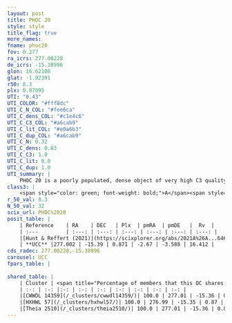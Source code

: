 ```yaml
---
layout: post
title: PHOC 20
style: style
title_flag: true
more_names: 
fname: phoc20
fov: 0.277
ra_icrs: 277.00228
de_icrs: -15.38996
glon: 16.62108
glat: -1.92391
r50: 8.3
plx: 0.87095
UTI: "0.43"
UTI_COLOR: "#fff8dc"
UTI_C_N_COL: "#fee6ca"
UTI_C_dens_COL: "#c1e4c6"
UTI_C_C3_COL: "#a6cab9"
UTI_C_lit_COL: "#e0a6b3"
UTI_C_dup_COL: "#a6cab9"
UTI_C_N: 0.32
UTI_C_dens: 0.83
UTI_C_C3: 1.0
UTI_C_lit: 0.0
UTI_C_dup: 1.0
UTI_summary: |
    PHOC 20 is a poorly populated, dense object of very high C3 quality. It is rarely studied in the literature. This object shares a large percentage of members with 3 later reported entries.
class3: |
    <span style="color: green; font-weight: bold;">A</span><span style="color: green; font-weight: bold;">A</span>
r_50_val: 8.3
N_50_val: 32
scix_url: PHOC%2020
posit_table: |
    | Reference    | RA    | DEC   | Plx  | pmRA  | pmDE   |  Rv  |
    | :---         | :---: | :---: | :---: | :---: | :---: | :---: |
    |[Hunt & Reffert (2021)](https://scixplorer.org/abs/2021A%26A...646A.104H) | 276.999 | -15.421 | 0.859 | -2.663 | -3.576 | -- |
    | **UCC** |277.002 | -15.39 | 0.871 | -2.67 | -3.588 | 16.412 | 
cds_radec: 277.00228,-15.38996
carousel: UCC
fpars_table: |
    
shared_table: |
    | Cluster | <span title="Percentage of members that this OC shares with the ones listed">%</span>   | RA   | DEC   | Plx   | pmRA  | pmDE  | Rv | UTI |
    | :-: | :-: |:-: | :-: | :-: | :-: | :-: | :-: | :-: |
    |[CWWDL 14359](/_clusters/cwwdl14359/)| 100.0 | 277.01 | -15.36 | 0.87 | -2.67 | -3.59 | 16.41 |0.02 |
    |[HXHWL 57](/_clusters/hxhwl57/)| 100.0 | 276.99 | -15.35 | 0.87 | -2.67 | -3.57 | 12.94 |0.18 |
    |[Theia 2510](/_clusters/theia2510/)| 100.0 | 277.01 | -15.36 | 0.87 | -2.66 | -3.57 | 12.94 |0.0 |
---
```

